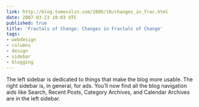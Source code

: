 ```yaml
---
link: http://blog.tomevslin.com/2006/10/changes_in_frac.html
date: 2007-03-23 18:03 UTC
published: true
title: 'Fractals of Change: Changes in Fractals of Change'
tags:
- webdesign
- columns
- design
- sidebar
- blogging
---
```


The left sidebar is dedicated to things that make the blog more usable. The right sidebar is, in general, for ads. You’ll now find all the blog navigation aids like Search, Recent Posts, Category Archives, and Calendar Archives are in the left sidebar.
